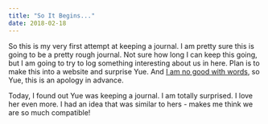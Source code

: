 ```yaml
---
title: "So It Begins..."
date: 2018-02-18
---
```

So this is my very first attempt at keeping a journal. I am pretty sure this is going to be a pretty rough journal. Not sure how long I can keep this going, but I am going to try to log something interesting about us in here. Plan is to make this into a website and surprise Yue. And [I am no good with words](https://media.giphy.com/media/A3t48v7vgzk1G/giphy.gif), so Yue, this is an apology in advance. 

Today, I found out Yue was keeping a journal. I am totally surprised. I love her even more. I had an idea that was similar to hers - makes me think we are so much compatible!

